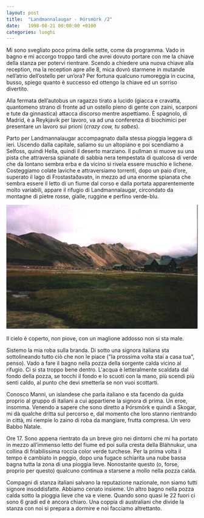```yaml
---
layout: post
title:  "Landmannalaugar - Þórsmörk /2"
date:   1998-08-21 00:00:00 +0100
categories: luoghi
---
```

Mi sono svegliato poco prima delle sette, come da programma. Vado in bagno e mi accorgo troppo tardi che avrei dovuto portare con me la chiave della stanza per potervi rientrare. Scendo a chiedere una nuova chiave alla reception, ma la reception apre alle 8, mica dovrò starmene in mutande nell’atrio dell’ostello per un’ora? Per fortuna qualcuno rumoreggia in cucina, busso, spiego quanto è successo ed ottengo la chiave ed un sorriso divertito.

Alla fermata dell’autobus un ragazzo tirato a lucido (giacca e cravatta, quantomeno strano di fronte ad un ostello pieno di gente con zaini, scarponi e tute da ginnastica) attacca discorso mentre aspettiamo. È spagnolo, di Madrid, è a Reykjavík per lavoro, va ad una conferenza di biochimici per presentare un lavoro sui prioni (*crazy cow, tu sabes*).

Parto per Landmannalaugar accompagnato dalla stessa pioggia leggera di ieri. Uscendo dalla capitale, saliamo su un altopiano e poi scendiamo a Selfoss, quindi Hella, quindi il deserto marziano. Il pullman si muove su una pista che attraversa spianate di sabbia nera tempestata di qualcosa di verde che da lontano sembra erba e da vicino si rivela essere muschio e lichene. Costeggiamo colate laviche e attraversiamo torrenti, dopo un paio d’ore, superato il lago di Frostastaðavatn, in mezzo ad una enorme spianata che sembra essere il letto di un fiume dal corso e dalla portata apparentemente molto variabili, appare il rifugio di Landmannalaugar, circondato da montagne di pietre rosse, gialle, ruggine e perfino verde-blu.

![Landmannalaugar](/uploads/2008/07/landmanna.jpg "Landmannalaugar")

Il cielo è coperto, non piove, con un maglione addosso non si sta male.

Sistemo la mia roba sulla branda. Di sotto una signora italiana sta sottolineando tutto ciò che non le piace ("la prossima volta stai a casa tua", penso). Vado a fare il bagno nella pozza della sorgente calda vicino al rifugio. Ci si sta troppo bene dentro. L'acqua è letteralmente scaldata dal fondo della pozza, se tocchi il fondo e lo scuoti con la mano, più scendi più senti caldo, al punto che devi smetterla se non vuoi scottarti.

Conosco Manni, un islandese che parla italiano e sta facendo da guida proprio al gruppo di italiani a cui appartiene la signora di prima. Un eroe, insomma. Venendo a sapere che sono diretto a Þórsmörk e quindi a Skogar, mi dà qualche dritta sul percorso e, dal momento che loro stanno rientrando in città, mi riempie lo zaino di roba da mangiare, frutta compresa. Un vero Babbo Natale.

Ore 17. Sono appena rientrato da un breve giro nei dintorni che mi ha portato in mezzo all’immenso letto del fiume ed poi sulla cresta della Bláhnukur, una collina di friabilissima roccia color verde turchese. Per la prima volta il tempo è cambiato in peggio, dopo una fugace schiarita una nube bassa bagna tutta la zona di una pioggia lieve. Nonostante questo (o, forse, proprio per questo) qualcuno continua a starsene a mollo nella pozza calda.

Compagni di stanza italiani salvano la reputazione nazionale, non siamo tutti signore insoddisfatte. Abbiamo cenato insieme. Un altro bagno nella pozza calda sotto la pioggia lieve che va e viene. Quando sono quasi le 22 fuori ci sono 6 gradi ed è ancora chiaro. Una coppia di australiani che divide la stanza con noi si prepara a dormire e noi facciamo altrettanto.